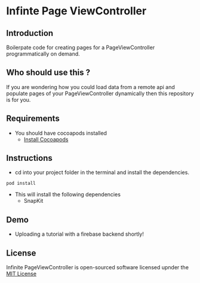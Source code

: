 # Infinte Page ViewController

## Introduction
Boilerpate code for creating pages for a PageViewController programmatically on demand.

## Who should use this ?
If you are wondering how you could load data from a remote api and populate pages of your PageViewController dynamically then this repository is for you. 

## Requirements
- You should have cocoapods installed 
	- [Install Cocoapods](https://cocoapods.org)

## Instructions
- cd into your project folder in the terminal and install the dependencies.

 `pod install`
 
- This will install the following dependencies
	- SnapKit

## Demo 
- Uploading a tutorial with a firebase backend shortly!

## License
Infinite PageViewController is open-sourced software licensed upnder the [MIT License](https://opensource.org/licenses/MIT)

